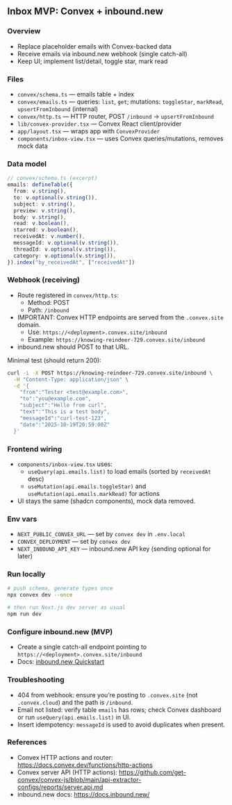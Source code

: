 ## Inbox MVP: Convex + inbound.new

### Overview
- Replace placeholder emails with Convex-backed data
- Receive emails via inbound.new webhook (single catch-all)
- Keep UI; implement list/detail, toggle star, mark read

### Files
- `convex/schema.ts` — emails table + index
- `convex/emails.ts` — queries: `list`, `get`; mutations: `toggleStar`, `markRead`, `upsertFromInbound` (internal)
- `convex/http.ts` — HTTP router, POST `/inbound` → `upsertFromInbound`
- `lib/convex-provider.tsx` — Convex React client/provider
- `app/layout.tsx` — wraps app with `ConvexProvider`
- `components/inbox-view.tsx` — uses Convex queries/mutations, removes mock data

### Data model
```ts
// convex/schema.ts (excerpt)
emails: defineTable({
  from: v.string(),
  to: v.optional(v.string()),
  subject: v.string(),
  preview: v.string(),
  body: v.string(),
  read: v.boolean(),
  starred: v.boolean(),
  receivedAt: v.number(),
  messageId: v.optional(v.string()),
  threadId: v.optional(v.string()),
  category: v.optional(v.string()),
}).index("by_receivedAt", ["receivedAt"])
```

### Webhook (receiving)
- Route registered in `convex/http.ts`:
  - Method: POST
  - Path: `/inbound`
- IMPORTANT: Convex HTTP endpoints are served from the `.convex.site` domain.
  - Use: `https://<deployment>.convex.site/inbound`
  - Example: `https://knowing-reindeer-729.convex.site/inbound`
- inbound.new should POST to that URL.

Minimal test (should return 200):
```bash
curl -i -X POST https://knowing-reindeer-729.convex.site/inbound \
  -H "Content-Type: application/json" \
  -d '{
    "from":"Tester <test@example.com>",
    "to":"you@example.com",
    "subject":"Hello from curl",
    "text":"This is a test body",
    "messageId":"curl-test-123",
    "date":"2025-10-19T20:59:00Z"
  }'
```

### Frontend wiring
- `components/inbox-view.tsx` uses:
  - `useQuery(api.emails.list)` to load emails (sorted by `receivedAt` desc)
  - `useMutation(api.emails.toggleStar)` and `useMutation(api.emails.markRead)` for actions
- UI stays the same (shadcn components), mock data removed.

### Env vars
- `NEXT_PUBLIC_CONVEX_URL` — set by `convex dev` in `.env.local`
- `CONVEX_DEPLOYMENT` — set by `convex dev`
- `NEXT_INBOUND_API_KEY` — inbound.new API key (sending optional for later)

### Run locally
```bash
# push schema, generate types once
npx convex dev --once

# then run Next.js dev server as usual
npm run dev
```

### Configure inbound.new (MVP)
- Create a single catch-all endpoint pointing to `https://<deployment>.convex.site/inbound`
- Docs: [inbound.new Quickstart](https://docs.inbound.new/)

### Troubleshooting
- 404 from webhook: ensure you’re posting to `.convex.site` (not `.convex.cloud`) and the path is `/inbound`.
- Email not listed: verify table `emails` has rows; check Convex dashboard or run `useQuery(api.emails.list)` in UI.
- Insert idempotency: `messageId` is used to avoid duplicates when present.

### References
- Convex HTTP actions and router: https://docs.convex.dev/functions/http-actions
- Convex server API (HTTP actions): https://github.com/get-convex/convex-js/blob/main/api-extractor-configs/reports/server.api.md
- inbound.new docs: https://docs.inbound.new/


